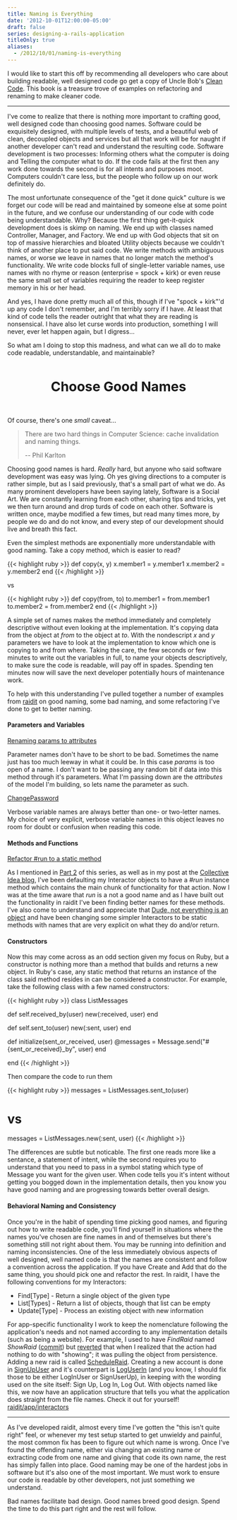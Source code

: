 ```yaml
---
title: Naming is Everything
date: '2012-10-01T12:00:00-05:00'
draft: false
series: designing-a-rails-application
titleOnly: true
aliases:
  - /2012/10/01/naming-is-everything
---
```


I would like to start this off by recommending all developers who care about building readable, well designed code go get a copy of Uncle Bob's [Clean Code](http://www.amazon.com/Clean-Code-Handbook-Software-Craftsmanship/dp/0132350882/ref=sr_1_1?ie=UTF8&qid=1348537881&sr=8-1&keywords=clean+code). This book is a treasure trove of examples on refactoring and renaming to make cleaner code.

---

I've come to realize that there is nothing more important to crafting good, well designed code than choosing good names. Software could be exquisitely designed, with multiple levels of tests, and a beautiful web of clean, decoupled objects and services but all that work will be for naught if another developer can't read and understand the resulting code. Software development is two processes: Informing others what the computer is doing and Telling the computer what to do. If the code fails at the first then any work done towards the second is for all intents and purposes moot. Computers couldn't care less, but the people who follow up on our work definitely do.

The most unfortunate consequence of the "get it done quick" culture is we forget our code will be read and maintained by someone else at some point in the future, and we confuse our understanding of our code with code being understandable. Why? Because the first thing get-it-quick development does is skimp on naming. We end up with classes named Controller, Manager, and Factory. We end up with God objects that sit on top of massive hierarchies and bloated Utility objects because we couldn't think of another place to put said code. We write methods with ambiguous names, or worse we leave in names that no longer match the method's functionality. We write code blocks full of single-letter variable names, use names with no rhyme or reason (enterprise = spock + kirk) or even reuse the same small set of variables requiring the reader to keep register memory in his or her head.

And yes, I have done pretty much all of this, though if I've "spock + kirk"'d up any code I don't remember, and I'm terribly sorry if I have. At least that kind of code tells the reader outright that what they are reading is nonsensical. I have also let curse words into production, something I will never, ever let happen again, but I digress...

So what am I doing to stop this madness, and what can we all do to make code readable, understandable, and maintainable?

<p style="text-align: center; font-size: 30px; font-weight: bold; padding-top: 20px; padding-bottom: 20px;">Choose Good Names</p>

Of course, there's one *small* caveat...

> There are two hard things in Computer Science: cache invalidation and naming things.
>
> -- Phil Karlton

  Choosing good names is hard. *Really* hard, but anyone who said software development was easy was lying. Oh yes giving directions to a computer is rather simple, but as I said previously, that's a small part of what we do. As many prominent developers have been saying lately, Software is a Social Art. We are constantly learning from each other, sharing tips and tricks, yet we then turn around and drop turds of code on each other. Software is written once, maybe modified a few times, but read many times more, by people we do and do not know, and every step of our development should live and breath this fact.

Even the simplest methods are exponentially more understandable with good naming. Take a copy method, which is easier to read?

{{< highlight ruby >}}
def copy(x, y)
  x.member1 = y.member1
  x.member2 = y.member2
end
{{< /highlight >}}

vs

{{< highlight ruby >}}
def copy(from, to)
  to.member1 = from.member1
  to.member2 = from.member2
end
{{< /highlight >}}

A simple set of names makes the method immediately and completely descriptive without even looking at the implementation. It's copying data from the object at *from* to the object at *to*. With the nondescript *x* and *y* parameters we have to look at the implementation to know which one is copying to and from where. Taking the care, the few seconds or few minutes to write out the variables in full, to name your objects descriptively, to make sure the code is readable, will pay off in spades. Spending ten minutes now will save the next developer potentially hours of maintenance work.

To help with this understanding I've pulled together a number of examples from [raidit](https://github.com/jasonroelofs/raidit) on good naming, some bad naming, and some refactoring I've done to get to better naming.

#### Parameters and Variables

[Renaming params to attributes](https://github.com/jasonroelofs/raidit/commit/3a942a83aeece200c7c40661ccbc1cec55d37e64)

Parameter names don't have to be short to be bad. Sometimes the name just has too much leeway in what it could be. In this case *params* is too open of a name. I don't want to be passing any random bit if data into this method through it's parameters. What I'm passing down are the *attributes* of the model I'm building, so lets name the parameter as such.

[ChangePassword](https://github.com/jasonroelofs/raidit/blob/5cf5cd01255721954c6eb143cf739fe053a82657/app/interactors/change_password.rb)

Verbose variable names are always better than one- or two-letter names. My choice of very explicit, verbose variable names in this object leaves no room for doubt or confusion when reading this code.

#### Methods and Functions

[Refactor #run to a static method](https://github.com/jasonroelofs/raidit/commit/b4c079816225270b946eaa12e9900067f2476a64)

As I mentioned in [Part 2](/2012/06/05/rules-for-rails-app-development) of this series, as well as in my post at the [Collective Idea blog](http://collectiveidea.com/blog/archives/2012/06/28/wheres-your-business-logic/), I've been defaulting my Interactor objects to have a *#run* instance method which contains the main chunk of functionality for that action. Now I was at the time aware that *run* is a not a good name and as I have built out the functionality in raidit I've been finding better names for these methods. I've also come to understand and appreciate that [Dude, not everything is an object](http://steve-yegge.blogspot.com/2006/03/execution-in-kingdom-of-nouns.html) and have been changing some simpler Interactors to be static methods with names that are very explicit on what they do and/or return.

#### Constructors

Now this may come across as an odd section given my focus on Ruby, but a constructor is nothing more than a method that builds and returns a new object. In Ruby's case, any static method that returns an instance of the class said method resides in can be considered a constructor. For example, take the following class with a few named constructors:

{{< highlight ruby >}}
class ListMessages

  def self.received_by(user)
    new(:received, user)
  end

  def self.sent_to(user)
    new(:sent, user)
  end

  def initialize(sent_or_received, user)
    @messages = Message.send("#{sent_or_received}_by", user)
  end

end
{{< /highlight >}}

Then compare the code to run them

{{< highlight ruby >}}
messages = ListMessages.sent_to(user)

# vs

messages = ListMessages.new(:sent, user)
{{< /highlight >}}

The differences are subtle but noticable. The first one reads more like a sentance, a statement of intent, while the second requires you to understand that you need to pass in a symbol stating which type of Message you want for the given user. When code tells you it's intent without getting you bogged down in the implementation details, then you know you have good naming and are progressing towards better overall design.

#### Behavioral Naming and Consistency

Once you're in the habit of spending time picking good names, and figuring out how to write readable code, you'll find yourself in situations where the names you've chosen are fine names in and of themselves but there's something still not right about them. You may be running into definition and naming inconsistencies. One of the less immediately obvious aspects of well designed, well named code is that the names are consistent and follow a convention across the application. If you have Create and Add that do the same thing, you should pick one and refactor the rest. In raidit, I have the following conventions for my Interactors:

* Find[Type]    - Return a single object of the given type
* List[Types]   - Return a list of objects, though that list can be empty
* Update[Type]  - Process an existing object with new information

For app-specific functionality I work to keep the nomenclature following the application's needs and not named according to any implementation details (such as being a website). For example, I used to have *FindRaid* named *ShowRaid* ([commit](https://github.com/jasonroelofs/raidit/commit/8d3e8b4)) but [reverted](https://github.com/jasonroelofs/raidit/commit/be40902) that when I realized that the action had nothing to do with "showing"; it was pulling the object from persistence. Adding a new raid is called [ScheduleRaid](https://github.com/jasonroelofs/raidit/blob/master/app/interactors/schedule_raid.rb). Creating a new account is done in [SignUpUser](https://github.com/jasonroelofs/raidit/blob/master/app/interactors/sign_up_user.rb) and it's counterpart is [LogUserIn](https://github.com/jasonroelofs/raidit/blob/master/app/interactors/log_user_in.rb) (and you know, I should fix those to be either LogInUser or SignUserUp), in keeping with the wording used on the site itself: Sign Up, Log In, Log Out. With objects named like this, we now have an application structure that tells you what the application does straight from the file names. Check it out for yourself! [raidit/app/interactors](https://github.com/jasonroelofs/raidit/tree/master/app/interactors)

---

As I've developed raidit, almost every time I've gotten the "this isn't quite right" feel, or whenever my test setup started to get unwieldy and painful, the most common fix has been to figure out which name is wrong. Once I've found the offending name, either via changing an existing name or extracting code from one name and giving that code its own name, the rest has simply fallen into place. Good naming may be one of the hardest jobs in software but it's also one of the most important. We must work to ensure our code is readable by other developers, not just something we understand.

Bad names facilitate bad design. Good names breed good design. Spend the time to do this part right and the rest will follow.
